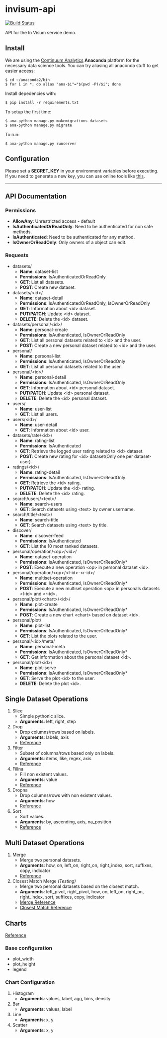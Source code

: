 # invisum-api

[![Build Status](https://travis-ci.com/LionsWrath/invisum-api.svg?token=wigrzBbkCwvBZ4hq2ys8&branch=master)](https://travis-ci.com/LionsWrath/invisum-api)

API for the In Visum service demo.

## Install

We are using the [Continuum Analytics](https://www.continuum.io/) **Anaconda** platform for the necessary data science tools. You can try aliasing all anaconda stuff to get easier access:
	
	$ cd ~/anaconda2/bin
	$ for i in *; do alias "ana-$i"="$(pwd -P)/$i"; done

Install depedencies with:
	
	$ pip install -r requirements.txt

To setup the first time:
	
	$ ana-python manage.py makemigrations datasets
	$ ana-python manage.py migrate

To run:	
	
	$ ana-python manage.py runserver

## Configuration

Please set a **SECRET\_KEY** in your environment variables before executing. If you need to generate a new key, you can use online tools like [this](http://www.miniwebtool.com/django-secret-key-generator/).

***

## API Documentation

### Permissions

- **AllowAny**: Unrestricted access - default
- **IsAuthenticatedOrReadOnly**: Need to be authenticated for non safe methods.
- **IsAuthenticated**: Need to be authenticated for any method.
- **IsOwnerOrReadOnly**: Only owners of a object can edit.

### Requests

- datasets/
    + **Name**: dataset-list
    + **Permissions**: IsAuthenticatedOrReadOnly
    + **GET**: List all datasets.
    + **POST**: Create new dataset.
- datasets/\<id>/
    + **Name**: dataset-detail
    + **Permissions**: IsAuthenticatedOrReadOnly, IsOwnerOrReadOnly
    + **GET**: Information about \<id> dataset.
    + **PUT/PATCH**: Update \<id> dataset.
    + **DELETE**: Delete the \<id> dataset.
- datasets/personal/\<id>/
    + **Name**: personal-create
    + **Permissions**: IsAuthenticated, IsOwnerOrReadOnly 
    + **GET**: List all personal datasets related to \<id> and the user.
    + **POST**: Create a new personal dataset related to \<id> and the user.
- personal/
    + **Name**: personal-list
    + **Permissions**: IsAuthenticated, IsOwnerOrReadOnly 
    + **GET**: List all personal datasets related to the user.
- personal/\<id>/
    + **Name**: personal-detail
    + **Permissions**: IsAuthenticated, IsOwnerOrReadOnly
    + **GET**: Information about \<id> personal dataset.
    + **PUT/PATCH**: Update \<id> personal dataset.
    + **DELETE**: Delete the \<id> personal dataset.
- users/
    + **Name**: user-list
    + **GET**: List all users.
- users/\<id>/
    + **Name**: user-detail
    + **GET**: Information about \<id> user.
- datasets/rate/\<id>/
    + **Name**: rating-list
    + **Permissions**: IsAuthenticated
    + **GET**: Retrieve the logged user rating related to \<id> dataset.
    + **POST**: Create new rating for \<id> dataset(Only one per dataset-user).
- ratings/\<id>/
    + **Name**: rating-detail
    + **Permissions**: IsAuthenticated, IsOwnerOrReadOnly
    + **GET**: Retrieve the \<id> rating.
    + **PUT/PATCH**: Update the \<id> rating.
    + **DELETE**: Delete the \<id> rating.
- search/users/\<text>/
    + **Name**: search-users
    + **GET**: Search datasets using \<text> by owner username.
- search/title/\<text>/
    + **Name**: search-title
    + **GET**: Search datasets using \<text> by title.
- discover/
    + **Name**: discover-feed
    + **Permissions**: IsAuthenticated
    + **GET**: List the 10 most ranked datasets.
- personal/operation/\<op>/\<id>/
    + **Name**: dataset-operation
    + **Permissions**: IsAuthenticated, IsOwnerOrReadOnly\*
    + **POST**: Execute a new operation \<op> in personal dataset \<id>.
- personal/operation/\<op>/\<l-id>-\<r-id>/
    + **Name**: multiset-operation
    + **Permissions**: IsAuthenticated, IsOwnerOrReadOnly\*
    + **POST**: Execute a new multiset operation \<op> in personals datasets \<l-id> and \<r-id>.
- personal/plot/\<chart>/\<id>/
    + **Name**: plot-create
    + **Permissions**: IsAuthenticated, IsOwnerOrReadOnly\*
    + **POST**: Create a new chart \<chart> based on dataset \<id>.
- personal/plot/
    + **Name**: plot-list
    + **Permissions**: IsAuthenticated, IsOwnerOrReadOnly\*
    + **GET**: List the plots related to the user.
- personal/\<id>/meta/
    + **Name**: personal-meta
    + **Permissions**: IsAuthenticated, IsOwnerOrReadOnly\*
    + **GET**: Get information about the personal dataset \<id>.
- personal/plot/\<id>/
    + **Name**: plot-serve
    + **Permissions**: IsAuthenticated, IsOwnerOrReadOnly\*
    + **GET**: Serve the plot \<id> to the user.
    + **DELETE**: Delete the plot \<id>.

## Single Dataset Operations

1. Slice
    + Simple pythonic slice.
    + **Arguments**: left, right, step
2. Drop
    + Drop columns/rows based on labels.
    + **Arguments**: labels, axis
    + [Reference](http://pandas.pydata.org/pandas-docs/stable/generated/pandas.DataFrame.drop.html)
3. Filter
    + Subset of columns/rows based only on labels.
    + **Arguments**: items, like, regex, axis
    + [Reference](http://pandas.pydata.org/pandas-docs/stable/generated/pandas.DataFrame.filter.html) 
4. Fillna
    + Fill non existent values.
    + **Arguments**: value
    + [Reference](http://pandas.pydata.org/pandas-docs/stable/generated/pandas.DataFrame.fillna.html)
5. Dropna
    + Drop columns/rows with non existent values.
    + **Arguments**: how
    + [Reference](http://pandas.pydata.org/pandas-docs/stable/generated/pandas.DataFrame.dropna.html)
6. Sort
    + Sort values.
    + **Arguments**: by, ascending, axis, na\_position
    + [Reference](http://pandas.pydata.org/pandas-docs/stable/generated/pandas.DataFrame.sort_values.html)

## Multi Dataset Operations

1. Merge
    + Merge two personal datasets.
    + **Arguments**: how, on, left\_on, right\_on, right\_index, sort, suffixes, copy, indicator
    + [Reference](http://pandas.pydata.org/pandas-docs/stable/generated/pandas.DataFrame.merge.html)
2. Closest Match Merge *(Testing)*
    + Merge two personal datasets based on the closest match.
    + **Arguments**: left\_pivot, right\_pivot, how, on, left\_on, right\_on, right\_index, sort, suffixes, copy, indicator
    + [Merge Reference](http://pandas.pydata.org/pandas-docs/stable/generated/pandas.DataFrame.merge.html)
    + [Closest Match Reference](https://docs.python.org/2/library/difflib.html#difflib.get_close_matches)

## Charts

[Reference](http://bokeh.pydata.org/en/latest/docs/reference/charts.html)

### Base configuration

- plot\_width
- plot\_height
- legend

### Chart Configuration

1. Histogram
    + **Arguments**: values, label, agg, bins, density
2. Bar
    + **Arguments**: values, label
3. Line
    + **Arguments**: x, y
4. Scatter
    + **Arguments**: x, y
